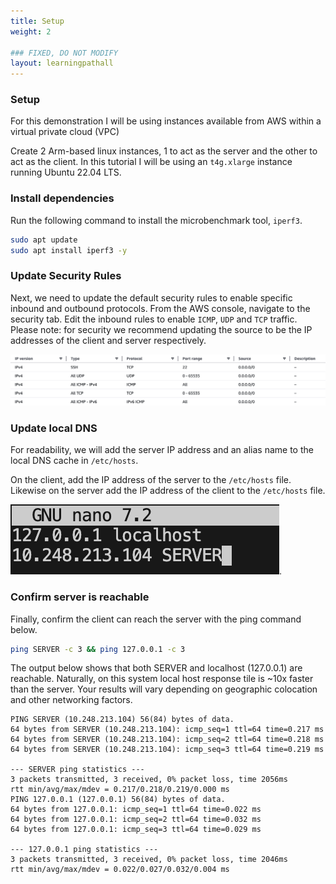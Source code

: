 ```yaml
---
title: Setup
weight: 2

### FIXED, DO NOT MODIFY
layout: learningpathall
---
```


### Setup

For this demonstration I will be using instances available from AWS within a virtual private cloud (VPC)

Create 2 Arm-based linux instances, 1 to act as the server and the other to act as the client. In this tutorial I will be using an `t4g.xlarge` instance running Ubuntu 22.04 LTS. 


### Install dependencies

Run the following command to install the microbenchmark tool, `iperf3`. 

```bash
sudo apt update
sudo apt install iperf3 -y
```


### Update Security Rules 

Next, we need to update the default security rules to enable specific inbound and outbound protocols. From the AWS console, navigate to the security tab. Edit the inbound rules to enable `ICMP`, `UDP` and `TCP` traffic. Please note: for security we recommend updating the source to be the IP addresses of the client and server respectively. 

![example_traffic](./example_traffic_rules.png)


### Update local DNS

For readability, we will add the server IP address and an alias name to the local DNS cache in `/etc/hosts`. 

On the client, add the IP address of the server to the `/etc/hosts` file. Likewise on the server add the IP address of the client to the `/etc/hosts` file. 

![server-ip](./server-ip.png). 

### Confirm server is reachable

Finally, confirm the client can reach the server with the ping command below.

```bash
ping SERVER -c 3 && ping 127.0.0.1 -c 3
```

The output below shows that both SERVER and localhost (127.0.0.1) are reachable. Naturally, on this system local host response tile is ~10x faster than the server. Your results will vary depending on geographic colocation and other networking factors. 

```output
PING SERVER (10.248.213.104) 56(84) bytes of data.
64 bytes from SERVER (10.248.213.104): icmp_seq=1 ttl=64 time=0.217 ms
64 bytes from SERVER (10.248.213.104): icmp_seq=2 ttl=64 time=0.218 ms
64 bytes from SERVER (10.248.213.104): icmp_seq=3 ttl=64 time=0.219 ms

--- SERVER ping statistics ---
3 packets transmitted, 3 received, 0% packet loss, time 2056ms
rtt min/avg/max/mdev = 0.217/0.218/0.219/0.000 ms
PING 127.0.0.1 (127.0.0.1) 56(84) bytes of data.
64 bytes from 127.0.0.1: icmp_seq=1 ttl=64 time=0.022 ms
64 bytes from 127.0.0.1: icmp_seq=2 ttl=64 time=0.032 ms
64 bytes from 127.0.0.1: icmp_seq=3 ttl=64 time=0.029 ms

--- 127.0.0.1 ping statistics ---
3 packets transmitted, 3 received, 0% packet loss, time 2046ms
rtt min/avg/max/mdev = 0.022/0.027/0.032/0.004 ms

```

